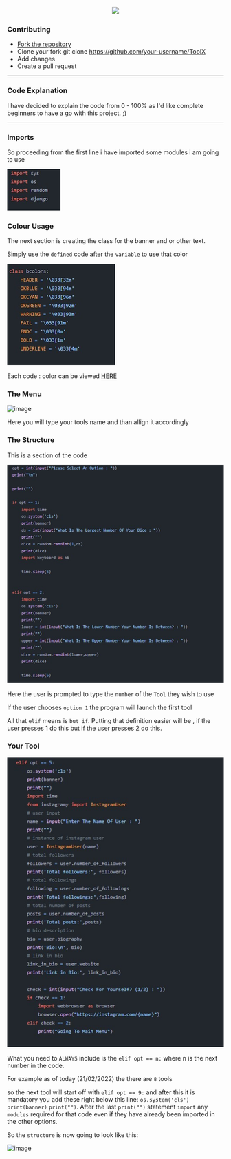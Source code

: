 

<a href="https://instagram.com/unofficialdxnny"><p align="center">
  <img src="https://imgur.com/P7MFANM.png">
</p></a>



### Contributing

- <a href="https://github.com/unofficialdxnny/ToolX/fork">Fork the repository</a> 
- Clone your fork git clone https://github.com/your-username/ToolX
- Add changes
- Create a pull request

----

### Code Explanation

I have decided to explain the code from 0 - 100% as I'd like complete beginners to have a go with this project. ;) 


----

### Imports

So proceeding from the first line i have imported some modules i am going to use

<img src="./images/imports.jpg">


### Colour Usage 

The next section is creating the class for the banner and or other text.
 
 
Simply use the `defined` code after the `variable` to use that color 

<img src="./images/colours.jpg">

Each code : color can be viewed <a href="">HERE</a>


### The Menu

![image](https://user-images.githubusercontent.com/82535503/155003951-d8bd5c8f-d054-45e1-a3ac-5b02f93d755b.png)

Here you will type your tools name and than allign it accordingly


### The Structure


This is a section of the code


<img src="./images/structure.jpg">


Here the user is prompted to type the `number` of the `Tool` they wish to use

If the user chooses `option 1` the program will launch the first tool

All that `elif` means is `but if`.  Putting that definition easier will be , if the user presses 1 do this but if the user presses 2 do this.


### Your Tool

<img src="./images/the code.jpg">

What you need to `ALWAYS` include is the `elif opt == n:` where n is the next number in the code.

For example as of today (21/02/2022) the there are `8` tools 

so the next tool will start off with `elif opt == 9:` and after this it is mandatory you add these right below this line: `os.system('cls')` `print(banner)` `print("")`.
After the last `print("")` statement `import` any `modules` required for that code even if they have already been imported in the other options.

So the `structure` is now going to look like this:

![image](https://user-images.githubusercontent.com/82535503/155003795-f0f2fafd-5796-47fd-935a-b86481758252.png)

